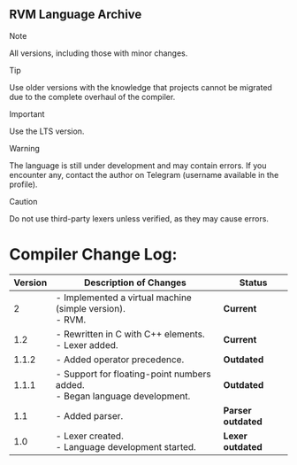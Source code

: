 ## RVM Language Archive 

> [!NOTE]
> All versions, including those with minor changes.

> [!TIP]
> Use older versions with the knowledge that projects cannot be migrated due to the complete overhaul of the compiler.

> [!IMPORTANT]
> Use the LTS version.

> [!WARNING]
> The language is still under development and may contain errors. If you encounter any, contact the author on Telegram (username available in the profile).

> [!CAUTION]
> Do not use third-party lexers unless verified, as they may cause errors.

# Compiler Change Log:

| Version | Description of Changes | Status |
|---------|-------------------------|--------|
| 2       | - Implemented a virtual machine (simple version). <br> - RVM. | **Current** |
| 1.2     | - Rewritten in C with C++ elements. <br> - Lexer added. | **Current** |
| 1.1.2   | - Added operator precedence. | **Outdated** |
| 1.1.1   | - Support for floating-point numbers added. <br> - Began language development. | **Outdated** |
| 1.1     | - Added parser. | **Parser outdated** |
| 1.0     | - Lexer created. <br> - Language development started. | **Lexer outdated** |

